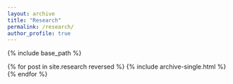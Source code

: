 ```yaml
---
layout: archive
title: "Research"
permalink: /research/
author_profile: true
---
```


{% include base_path %}

{% for post in site.research reversed %} {% include archive-single.html %} {% endfor %}